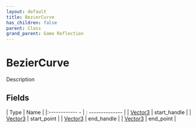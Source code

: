 ```yaml
---
layout: default
title: BezierCurve
has_children: false
parent: Class
grand_parent: Game Reflection
---
```

# BezierCurve
Description 

## Fields
| Type | Name |
|:------------ - | : -------------- |
| [Vector3](game-reflection/classes/vector3.md) | start_handle |
| [Vector3](game-reflection/classes/vector3.md) | start_point |
| [Vector3](game-reflection/classes/vector3.md) | end_handle |
| [Vector3](game-reflection/classes/vector3.md) | end_point |
